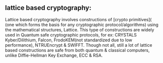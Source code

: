 ## lattice based cryptography:
Lattice based cryptography involves constructions of [crypto primitives]( (one which forms the basis for any cryptographic protocol/algorithms) using the mathematical structures, Lattice. This type of constructions are widely used in Quantum safe cryptographic protocols, for ex: CRYSTALS Kyber/Dilithium, Falcon, FrodoKEM(not standardized due to low performance), NTRUEncrypt & SWIFFT. Though not all, still a lot of lattice based constructions are safe from both quantum & classical computers, unlike Diffie-Hellman Key Exchange, ECC & RSA.


